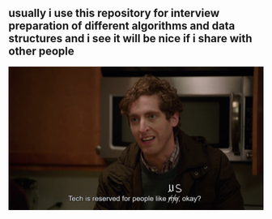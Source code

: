 ## usually i use this repository for interview preparation of different algorithms and data structures and i see it will be nice if i share with other people

![](./richard-silicon-valley-s04-e05.png)